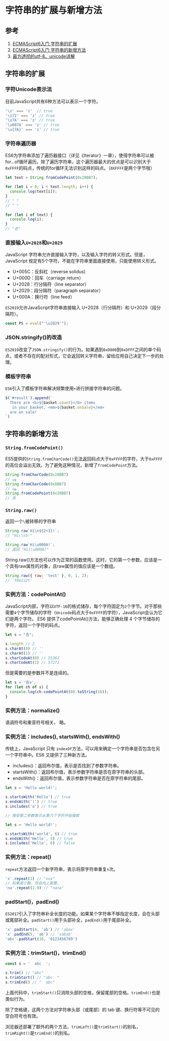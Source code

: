 # 字符串的扩展与新增方法

## 参考
1. [ECMAScript6入门 字符串的扩展](https://es6.ruanyifeng.com/#docs/string)
2. [ECMAScript6入门 字符串的新增方法](https://es6.ruanyifeng.com/#docs/string-methods)
3. [最为透彻的utf-8、unicode详解](https://blog.csdn.net/tcf_jingfeng/article/details/80134600)

## 字符串的扩展

### 字符Unicode表示法

目前JavaScript共有6种方法可以表示一个字符。
```js
'\z' === 'z'  // true
'\172' === 'z' // true
'\x7A' === 'z' // true
'\u007A' === 'z' // true
'\u{7A}' === 'z' // true
```

### 字符串遍历器

ES6为字符串添加了遍历器接口（详见《Iterator》一章），使得字符串可以被for...of循环遍历。除了遍历字符串，这个遍历器最大的优点是可以识别大于`0xFFFF`的码点，传统的for循环无法识别这样的码点。（`0XFFFF`是两个字节哦）
```js
let text = String.fromCodePoint(0x20BB7);

for (let i = 0; i < text.length; i++) {
  console.log(text[i]);
}
// " "
// " "

for (let i of text) {
  console.log(i);
}
// "𠮷"
```

### 直接输入`U+2028`和`U+2029`
JavaScript 字符串允许直接输入字符，以及输入字符的转义形式。但是，JavaScript 规定有5个字符，不能在字符串里面直接使用，只能使用转义形式。

* U+005C：反斜杠（reverse solidus)
* U+000D：回车（carriage return）
* U+2028：行分隔符（line separator）
* U+2029：段分隔符（paragraph separator）
* U+000A：换行符（line feed）

`ES2019`允许JavaScript字符串直接输入 U+2028（行分隔符）和 U+2029（段分隔符）。

```js
const PS = eval("'\u2029'");
```

### JSON.stringify()的改造

`ES2019`改变了`JSON.stringify()`的行为。如果遇到`0xD800`到`0xDFFF`之间的单个码点，或者不存在的配对形式，它会返回转义字符串，留给应用自己决定下一步的处理。

### 模板字符串

`ES6`引入了模板字符串解决频繁使用`+`进行拼接字符串的问题。
```js
$('#result').append(`
  There are <b>${basket.count}</b> items
   in your basket, <em>${basket.onSale}</em>
  are on sale!
`)
```

## 字符串的新增方法

### `String.fromCodePoint()`
ES5提供的`String.fromCharCode()`无法返回码点大于`0xFFFF`的字符，大于`0xFFFF`的高位会溢出无效。为了避免这种情况，新增了`fromCodePoint`方法。
```js
String.fromCharCode(0x20BB7)
// ஷ
String.fromCharCode(0x0BB7)
// ஷ
String.fromCodePoint(0x20BB7)
// 𠮷
```

### `String.raw()`

返回一个`\`被转移的字符串

```js
String.raw`Hi\n${2+3}!`;
// "Hi\\n5!"

String.raw`Hi\u000A!`;
// 返回 "Hi\\u000A!"

```

String.raw()方法也可以作为正常的函数使用。这时，它的第一个参数，应该是一个具有raw属性的对象，且raw属性的值应该是一个数组。

```js
String.raw({ raw: 'test' }, 0, 1, 2);
// 't0e1s2t'

```

### 实例方法：codePointAt()

JavaScript内部，字符以`UTF-16`的格式储存，每个字符固定为`2`个字节。对于那些需要`4`个字节储存的字符（`Unicode`码点大于`0xFFFF`的字符），JavaScript会认为它们是两个字符。
ES6 提供了codePointAt()方法，能够正确处理 4 个字节储存的字符，返回一个字符的码点。
```js
let s = "𠮷";

s.length // 2
s.charAt(0) // ''
s.charAt(1) // ''
s.charCodeAt(0) // 55362
s.charCodeAt(1) // 57271
```

但是需要的是参数并不是连续的。
```js
let s = '𠮷a';
for (let ch of s) {
  console.log(ch.codePointAt(0).toString(16));
}
```

### 实例方法：normalize()

语调符号和重音符号相关， 略。

### 实例方法：includes(), startsWith(), endsWith()
传统上，JavaScript 只有
`indexOf`方法，可以用来确定一个字符串是否包含在另一个字符串中。ES6 又提供了三种新方法。

- includes()：返回布尔值，表示是否找到了参数字符串。
- startsWith()：返回布尔值，表示参数字符串是否在原字符串的头部。
- endsWith()：返回布尔值，表示参数字符串是否在原字符串的尾部。

```js
let s = 'Hello world!';

s.startsWith('Hello') // true
s.endsWith('!') // true
s.includes('o') // true

// 接受第二参数表示从第几个字符开始搜索

let s = 'Hello world!';

s.startsWith('world', 6) // true
s.endsWith('Hello', 5) // true
s.includes('Hello', 6) // false
```

### 实例方法：repeat() 

`repeat`方法返回一个新字符串，表示将原字符串重复`n`次。

```js
'x'.repeat(3) // "xxx"
// 如果是小数，将会向上取整。
'na'.repeat(2.9) // "nana"

```

### padStart()，padEnd()
`ES2017`引入了字符串补全长度的功能。如果某个字符串不够指定长度，会在头部或尾部补全。`padStart()`用于头部补全，`padEnd()`用于尾部补全。

```js
'x'.padStart(4, 'ab') // 'abax'
'x'.padEnd(5, 'ab') // 'xabab'
'abc'.padStart(10, '0123456789')

```

### 实例方法：trimStart()，trimEnd()

```js
const s = '  abc  ';

s.trim() // "abc"
s.trimStart() // "abc  "
s.trimEnd() // "  abc"

```


上面代码中，`trimStart()`只消除头部的空格，保留尾部的空格。`trimEnd()`也是类似行为。

除了空格键，这两个方法对字符串头部（或尾部）的 tab 键、换行符等不可见的空白符号也有效。

浏览器还部署了额外的两个方法，`trimLeft()`是`trimStart()`的别名，`trimRight()`是`trimEnd()`的别名。


